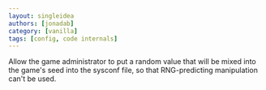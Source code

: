 ```yaml
---
layout: singleidea
authors: [jonadab]
category: [vanilla]
tags: [config, code internals]
---
```

Allow the game administrator to put a random value that will be mixed into the game's seed into the sysconf file, so that RNG-predicting manipulation can't be used.
